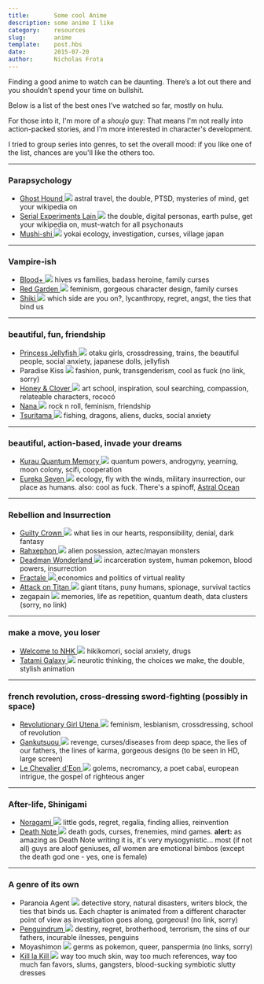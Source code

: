 ```yaml
---
title:       Some cool Anime
description: some anime I like
category:    resources
slug:        anime
template:    post.hbs
date:        2015-07-20
author:      Nicholas Frota
---
```

Finding a good anime to watch can be daunting. There’s a lot out there and you shouldn’t spend your time on bullshit.

Below is a list of the best ones I’ve watched so far, mostly on hulu.

For those into it, I'm more of a _shoujo_ guy: That means I'm not really into action-packed stories, and I'm more interested in character's development.

I tried to group series into genres, to set the overall mood: if you like one of the list, chances are you'll like the others too.

* * *

### Parapsychology

<div class="list">

*   [Ghost Hound ![](http://nonlinear.nyc/assets/images/anime/ghosthound.gif)](http://www.hulu.com/ghost-hound) astral travel, the double, PTSD, mysteries of mind, get your wikipedia on
*   [Serial Experiments Lain ![](http://nonlinear.nyc/assets/images/anime/lain.gif)](http://www.hulu.com/serial-experiments-lain) the double, digital personas, earth pulse, get your wikipedia on, must-watch for all psychonauts
*   [Mushi-shi ![](http://nonlinear.nyc/assets/images/anime/mushishi.gif)](http://www.hulu.com/mushi-shi) yokai ecology, investigation, curses, village japan

</div>

* * *

### Vampire-ish

<div class="list">

*   [Blood+ ![](http://nonlinear.nyc/assets/images/anime/blood.gif)](http://www.hulu.com/blood) hives vs families, badass heroine, family curses
*   [Red Garden ![](http://nonlinear.nyc/assets/images/anime/redgarden.gif)](http://www.hulu.com/red-garden) feminism, gorgeous character design, family curses
*   [Shiki ![](http://nonlinear.nyc/assets/images/anime/shiki.gif)](http://www.hulu.com/shiki) which side are you on?, lycanthropy, regret, angst, the ties that bind us

</div>

* * *

### beautiful, fun, friendship

<div class="list">

*   [Princess Jellyfish ![](http://nonlinear.nyc/assets/images/anime/jellyfish.gif)](http://www.hulu.com/princess-jellyfish) otaku girls, crossdressing, trains, the beautiful people, social anxiety, japanese dolls, jellyfish
*   <a class="pending clip">Paradise Kiss ![](http://nonlinear.nyc/assets/images/anime/paradisekiss.gif)</a> fashion, punk, transgenderism, cool as fuck (no link, sorry)
*   [Honey & Clover ![](http://nonlinear.nyc/assets/images/anime/honey.gif)](http://www.hulu.com/honey-and-clover) art school, inspiration, soul searching, compassion, relateable characters, rococó
*   [Nana ![](http://nonlinear.nyc/assets/images/anime/nana.gif)](http://www.hulu.com/nana) rock n roll, feminism, friendship
*   [Tsuritama ![](http://nonlinear.nyc/assets/images/anime/tsuritama.gif)](http://www.hulu.com/tsuritama) fishing, dragons, aliens, ducks, social anxiety

</div>

* * *

### beautiful, action-based, invade your dreams

<div class="list">

*   [Kurau Quantum Memory ![](http://nonlinear.nyc/assets/images/anime/kurau.jpg)](http://www.hulu.com/kurau-phantom-memory) quantum powers, androgyny, yearning, moon colony, scifi, cooperation
*   [Eureka Seven ![](http://nonlinear.nyc/assets/images/anime/eureka.gif)](http://www.hulu.com/eureka-seven) ecology, fly with the winds, military insurrection, our place as humans. also: cool as fuck. There's a spinoff, [Astral Ocean](http://www.hulu.com/eureka-seven-astral-ocean)

</div>

* * *

### Rebellion and Insurrection

<div class="list">

*   [Guilty Crown ![](http://nonlinear.nyc/assets/images/anime/guilty.gif)](http://www.hulu.com/guilty-crown) what lies in our hearts, responsibility, denial, dark fantasy
*   [Rahxephon ![](http://nonlinear.nyc/assets/images/anime/rahxephon.gif)](http://www.hulu.com/rahxephon) alien possession, aztec/mayan monsters
*   [Deadman Wonderland ![](http://nonlinear.nyc/assets/images/anime/deadman.gif)](http://www.hulu.com/deadman-wonderland) incarceration system, human pokemon, blood powers, insurrection
*   [Fractale ![](http://nonlinear.nyc/assets/images/anime/fractale.gif) ](http://www.hulu.com/fractale) economics and politics of virtual reality
*   [Attack on Titan ![](http://nonlinear.nyc/assets/images/anime/titan.gif)](http://www.hulu.com/attack-on-titan) giant titans, puny humans, spionage, survival tactics
*   <a class="pending clip">zegapain ![](http://nonlinear.nyc/assets/images/anime/zegapain.gif)</a> memories, life as repetition, quantum death, data clusters (sorry, no link)

</div>

* * *

### make a move, you loser

<div class="list">

*   [Welcome to NHK ![](http://nonlinear.nyc/assets/images/anime/nhk.gif)](http://www.hulu.com/welcome-to-the-nhk) hikikomori, social anxiety, drugs
*   [Tatami Galaxy ![](http://nonlinear.nyc/assets/images/anime/tatami.gif)](http://www.hulu.com/tatami-galaxy) neurotic thinking, the choices we make, the double, stylish animation

</div>

* * *

### french revolution, cross-dressing sword-fighting (possibly in space)

<div class="list">

*   [Revolutionary Girl Utena ![](http://nonlinear.nyc/assets/images/anime/utena.gif)](http://www.hulu.com/revolutionary-girl-utena) feminism, lesbianism, crossdressing, school of revolution
*   [Gankutsuou ![](http://nonlinear.nyc/assets/images/anime/gankutsuou.gif)](http://www.hulu.com/the-count-of-monte-cristo-gankutsuou) revenge, curses/diseases from deep space, the lies of our fathers, the lines of karma, gorgeous designs (to be seen in HD, large screen)
*   [Le Chevalier d'Eon ![](http://nonlinear.nyc/assets/images/anime/chevalier.gif)](http://www.hulu.com/le-chevalier-deon) golems, necromancy, a poet cabal, european intrigue, the gospel of righteous anger

</div>

* * *

### After-life, Shinigami

<div class="list">

*   [Noragami ![](http://nonlinear.nyc/assets/images/anime/noragami.gif)](http://www.hulu.com/noragami) little gods, regret, regalia, finding allies, reinvention
*   [Death Note ![](http://nonlinear.nyc/assets/images/anime/deathnote.gif)](http://www.hulu.com/death-note) death gods, curses, frenemies, mind games. **alert:** as amazing as Death Note writing it is, it's very mysogynistic... most (if not all) guys are aloof geniuses, _all_ women are emotional bimbos (except the death god one - yes, one is female)

</div>

* * *

### A genre of its own

<div class="list">

*   Paranoia Agent ![](http://nonlinear.nyc/assets/images/anime/paranoia.gif) detective story, natural disasters, writers block, the ties that binds us. Each chapter is animated from a different character point of view as investigation goes along, gorgeous! (no link, sorry)
*   [Penguindrum ![](http://nonlinear.nyc/assets/images/anime/penguindrum.gif)](http://www.hulu.com/penguindrum) destiny, regret, brotherhood, terrorism, the sins of our fathers, incurable ilnesses, penguins
*   Moyashimon ![](http://nonlinear.nyc/assets/images/anime/moyashimon.gif) germs as pokemon, queer, panspermia (no links, sorry)
*   [Kill la Kill ![](http://nonlinear.nyc/assets/images/anime/killlakill.gif)](http://www.hulu.com/kill-la-kill) way too much skin, way too much references, way too much fan favors, slums, gangsters, blood-sucking symbiotic slutty dresses

</div>
